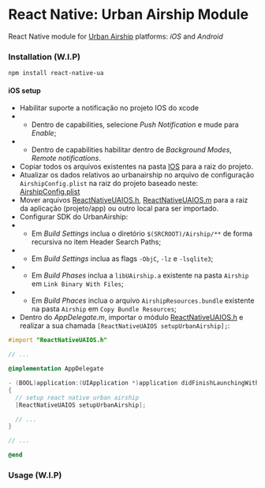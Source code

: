 # React Native: Urban Airship Module

React Native module for [Urban Airship](http://docs.urbanairship.com) platforms: *iOS* and *Android*

### Installation (**W.I.P**)
`npm install react-native-ua`

#### iOS setup
- Habilitar suporte a notificação no projeto IOS do xcode
- - Dentro de capabilities, selecione *Push Notification* e mude para *Enable*;
- - Dentro de capabilities habilitar dentro de *Background Modes*, *Remote notifications*.
- Copiar todos os arquivos existentes na pasta [IOS](https://github.com/globocom/react-native-ua/tree/master/ios) para a raiz do projeto.
- Atualizar os dados relativos ao urbanairship no arquivo de configuração `AirshipConfig.plist` na raiz do projeto baseado neste: [AirshipConfig.plist](https://github.com/globocom/react-native-ua/blob/master/ios/AirshipConfig.plist)
- Mover arquivos [ReactNativeUAIOS.h](https://github.com/globocom/react-native-ua/blob/master/ios/ReactNativeUAIOS.h), [ReactNativeUAIOS.m](https://github.com/globocom/react-native-ua/blob/master/ios/ReactNativeUAIOS.m) para a raiz da aplicação (projeto/app) ou outro local para ser importado.
- Configurar SDK do UrbanAirship:
- - Em *Build Settings* inclua o diretório `$(SRCROOT)/Airship/**` de forma recursiva no item Header Search Paths;
- - Em *Build Settings* inclua as flags `-ObjC`, `-lz` e `-lsqlite3`;
- - Em *Build Phases* inclua a `libUAirship.a` existente na pasta `Airship` em `Link Binary With Files`;
- - Em *Build Phaces* inclua o arquivo `AirshipResources.bundle` existente na pasta `Airship` em `Copy Bundle Resources`;
- Dentro do *AppDelegate.m*, importar o módulo [ReactNativeUAIOS.h](https://github.com/globocom/react-native-ua/blob/master/ios/ReactNativeUAIOS.h) e realizar a sua chamada `[ReactNativeUAIOS setupUrbanAirship];`: 

```objective-c
#import "ReactNativeUAIOS.h"

// ...

@implementation AppDelegate

- (BOOL)application:(UIApplication *)application didFinishLaunchingWithOptions:(NSDictionary *)launchOptions
{
  // setup react native urban airship
  [ReactNativeUAIOS setupUrbanAirship];

  // ...
}

// ...

@end
```


### Usage (**W.I.P**)

